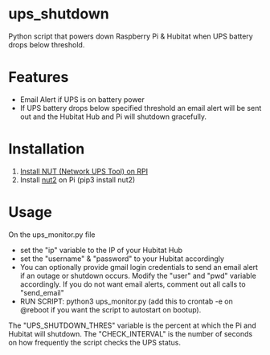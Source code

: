# ups_shutdown
Python script that powers down Raspberry Pi &amp; Hubitat when UPS battery drops below threshold. 

# Features
* Email Alert if UPS is on battery power
* If UPS battery drops below specified threshold an email alert will be sent out and the Hubitat Hub and Pi will shutdown gracefully. 

# Installation
1. [Install NUT (Network UPS Tool) on RPI](https://www.reddit.com/r/homelab/comments/5ssb5h/ups_server_on_raspberry_pi/ "NUT Install")
2. Install [nut2](https://github.com/rshipp/python-nut2/ "NUT2") on Pi (pip3 install nut2) 

# Usage
On the ups_monitor.py file
* set the "ip" variable to the IP of your Hubitat Hub
* set the "username" & "password" to your Hubitat accordingly 
* You can optionally provide gmail login credentials to send an email alert if an outage or shutdown occurs. Modify the "user" and "pwd" variable accordingly. If you do not want email alerts, comment out all calls to "send_email"
* RUN SCRIPT: python3 ups_monitor.py (add this to crontab -e on @reboot if you want the script to autostart on bootup).

The "UPS_SHUTDOWN_THRES" variable is the percent at which the Pi and Hubitat will shutdown. 
The "CHECK_INTERVAL" is the number of seconds on how frequently the script checks the UPS status.
